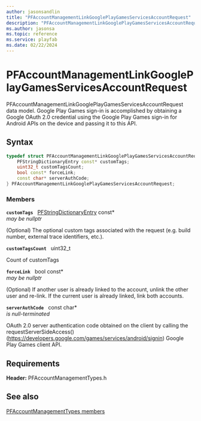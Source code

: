 ```yaml
---
author: jasonsandlin
title: "PFAccountManagementLinkGooglePlayGamesServicesAccountRequest"
description: "PFAccountManagementLinkGooglePlayGamesServicesAccountRequest data model. Google Play Games sign-in is accomplished by obtaining a Google OAuth 2.0 credential using the Google Play Games sign-in for Android APIs on the device and passing it to this API."
ms.author: jasonsa
ms.topic: reference
ms.service: playfab
ms.date: 02/22/2024
---
```


# PFAccountManagementLinkGooglePlayGamesServicesAccountRequest  

PFAccountManagementLinkGooglePlayGamesServicesAccountRequest data model. Google Play Games sign-in is accomplished by obtaining a Google OAuth 2.0 credential using the Google Play Games sign-in for Android APIs on the device and passing it to this API.  

## Syntax  
  
```cpp
typedef struct PFAccountManagementLinkGooglePlayGamesServicesAccountRequest {  
    PFStringDictionaryEntry const* customTags;  
    uint32_t customTagsCount;  
    bool const* forceLink;  
    const char* serverAuthCode;  
} PFAccountManagementLinkGooglePlayGamesServicesAccountRequest;  
```
  
### Members  
  
**`customTags`** &nbsp; [PFStringDictionaryEntry](../../pftypes/structs/pfstringdictionaryentry.md) const*  
*may be nullptr*  
  
(Optional) The optional custom tags associated with the request (e.g. build number, external trace identifiers, etc.).
  
**`customTagsCount`** &nbsp; uint32_t  
  
Count of customTags
  
**`forceLink`** &nbsp; bool const*  
*may be nullptr*  
  
(Optional) If another user is already linked to the account, unlink the other user and re-link. If the current user is already linked, link both accounts.
  
**`serverAuthCode`** &nbsp; const char*  
*is null-terminated*  
  
OAuth 2.0 server authentication code obtained on the client by calling the requestServerSideAccess() (https://developers.google.com/games/services/android/signin) Google Play Games client API.
  
  
## Requirements  
  
**Header:** PFAccountManagementTypes.h
  
## See also  
[PFAccountManagementTypes members](../pfaccountmanagementtypes_members.md)  

  
  
